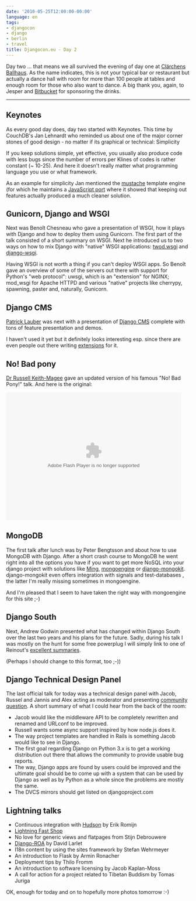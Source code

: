 ```yaml
---
date: '2010-05-25T12:00:00-00:00'
language: en
tags:
- djangocon
- django
- berlin
- travel
title: Djangocon.eu - Day 2
---
```



Day two ... that means we all survived the evening of day one at [Clärchens
Ballhaus](http://ballhaus.de/). As the name indicates, this is not your
typical bar or restaurant but actually a dance hall with room for more than
100 people at tables and enough room for those who also want to dance. A big
thank you, again, to Jesper and [Bitbucket](http://bitbucket.org/) for
sponsoring the drinks.

--------------

## Keynotes

As every good day does, day two started with Keynotes. This time by CouchDB's
Jan Lehnardt who reminded us about one of the major corner stones of good
design - no matter if its graphical or technical: Simplicity

If you keep solutions simple, yet effective, you usually also produce code
with less bugs since the number of errors per Klines of codes is rather
constant (~ 10-25). And here it doesn't really matter what programming
language you use or what framework.

As an example for simplicity Jan mentioned the
[mustache](http://mustache.github.com/) template engine (for which he
maintains a [JavaScript port](http://github.com/janl/mustache.js) where it
showed that keeping out features actually produced a much cleaner solution.

## Gunicorn, Django and WSGI

Next was Benoît Chesneau who gave a presentation of WSGI, how it plays with Django and
how to deploy them using Gunicorn. The first part of the talk consisted of a
short summary on WSGI. Next he introduced us to two ways on how to mix Django
with "native" WSGI applications:
[twod.wsgi](http://packages.python.org/twod.wsgi/) and
[django-wsgi](http://github.com/alex/django-wsgi).

Having WSGI is not worth a thing if you can't deploy WSGI apps. So Benoît gave
an overview of some of the servers out there with support for Python's "web
protocol": uwsgi, which is an "extension" for NGINX; mod_wsgi for Apache HTTPD
and various "native" projects like cherrypy, spawning, paster and, naturally,
Gunicorn.

## Django CMS

[Patrick Lauber](http://ch.linkedin.com/pub/patrick-lauber/5/268/734) was next
with a presentation of [Django CMS](http://www.django-cms.org/) complete with
tons of feature presentation and demos.

I haven't used it yet but it definitely looks interesting esp. since there are
even people out there writing
[extensions](http://www.django-cms.org/en/extensions/) for it.

## No! Bad pony

[Dr Russell Keith-Magee](http://cecinestpasun.com/) gave an updated version of
his famous "No! Bad Pony!" talk. And here is the original:

<embed src="http://blip.tv/play/AYG6_AgC" type="application/x-shockwave-flash" width="480" height="350" allowscriptaccess="always" allowfullscreen="true"></embed>

## MongoDB

The first talk after lunch was by Peter Bengtsson and about how to use MongoDB
with Django. After a short crash course to MongoDB he went right into all the
options you have if you want to get more NoSQL into your django project with
solutions like [Ming](http://merciless.sourceforge.net/tour.html),
[mongoengine](http://hmarr.com/mongoengine/) or
[django-mongokit](http://github.com/peterbe/django-mongokit). django-mongokit
even offers integration with signals and test-databases , the latter I'm
really missing sometimes in mongoengine.

And I'm pleased that I seem to have taken the right way with mongoengine for
this site ;-)


## Django South

Next, Andrew Godwin presented what has changed within Django South over the
last two years and his plans for the future. Sadly, during his talk I was
mostly on the hunt for some free powerplug I will simply link to one of
Reinout's [excellent
summaries](http://reinout.vanrees.org/weblog/2010/05/25/south-new-and-old.html).

(Perhaps I should change to this format, too ;-))

## Django Technical Design Panel

The last official talk for today was a technical design panel with Jacob,
Russel and Jannis and Alex acting as moderator and presenting [community
question](http://www.google.com/moderator/#15/e=751d&t=751d.41&f=751d.2c4e9).
A short summary of what I could hear from the back of the room:

* Jacob would like the middleware API to be completely rewritten and renamed and URLconf to be improved.
* Russell wants some async support inspired by how node.js does it.
* The way project templates are handled in Rails is something Jacob would like to see in Django.
* The first goal regarding Django on Python 3.x is to get a working distribution out there that allows the community to provide usable bug reports.
* The way, Django apps are found by users could be improved and the ultimate goal should be to come up with a system that can be used by Django as well as by Python as a whole since the problems are mostly the same.
* The DVCS mirrors should get listed on djangoproject.com

## Lightning talks

* Continuous integration with [Hudson](http://hudson-ci.org/) by Erik Romijn
* [Lightning Fast Shop](http://www.getlfs.com)
* No love for generic views and flatpages from Stijn Debrouwere
* [Django-ROA](http://code.welldev.org/django-roa) by David Larlet
* I18n content by using the sites framework by Stefan Wehrmeyer
* An introduction to Flask by Armin Ronacher
* Deployment tips by Thilo Fromm
* An introduction to software licensing by  Jacob Kaplan-Moss
* A call for action for a project related to Tibetan Buddism by Tomas Juriga

OK, enough for today and on to hopefully more photos tomorrow :-)
